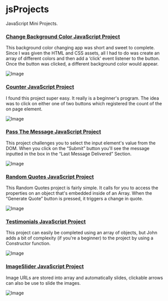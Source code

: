 # jsProjects
JavaScript Mini Projects.

### [Change Background Color JavaScript Project](https://github.com/vinaysomawat/jsProjects/tree/master/changeBackground)
This background color changing app was short and sweet to complete. Since I was given the HTML and CSS assets, all I had to do was create an array of different colors and then add a ‘click' event listener to the button. Once the button was clicked, a different background color would appear.

![Image](https://github.com/vinaysomawat/jsProjects/blob/master/demoGIFs/changeBackground.gif)

### [Counter JavaScript Project](https://github.com/vinaysomawat/jsProjects/tree/master/counter)
I found this project super easy. It really is a beginner's program. The idea was to click on either one of two buttons which registered the count of the on page element.

![Image](https://github.com/vinaysomawat/jsProjects/blob/master/demoGIFs/counter.gif)

### [Pass The Message JavaScript Project](https://github.com/vinaysomawat/jsProjects/tree/master/paasingMessages)
This project challenges you to select the input element's value from the DOM. When you click on the “Submit” button you'll see the message inputted in the box in the “Last Message Delivered” Section.

![Image](https://github.com/vinaysomawat/jsProjects/blob/master/demoGIFs/passingMessage.gif)

### [Random Quotes JavaScript Project](https://github.com/vinaysomawat/jsProjects/tree/master/randomQuoteGenerator)
This Random Quotes project is fairly simple. It calls for you to access the properties on an object that's embedded inside of an Array. When the “Generate Quote” button is pressed, it triggers a change in quote.

![Image](https://github.com/vinaysomawat/jsProjects/blob/master/demoGIFs/randomtweet.gif)

### [Testimonials JavaScript Project](https://github.com/vinaysomawat/jsProjects/tree/master/testmonialSlider)
This project can easily be completed using an array of objects, but John adds a bit of complexity (if you're a beginner) to the project by using a Constructor function.

![Image](https://github.com/vinaysomawat/jsProjects/blob/master/demoGIFs/testimonialSlider.gif)

### [ImageSlider JavaScript Project](https://github.com/vinaysomawat/jsProjects/tree/master/imageSlider)
Image URLs are stored into array and automatically slides, clickable arrows can also be use to slide the images.

![Image](https://github.com/vinaysomawat/jsProjects/blob/master/demoGIFs/imageSlider.gif)


